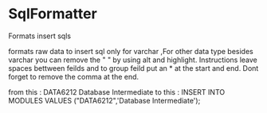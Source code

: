 # SqlFormatter
Formats insert sqls 

formats raw data to insert sql only for varchar ,For other data type besides varchar you can remove the " " by using alt and highlight.
Instructions leave spaces bettween feilds and to group feild put an * at the start and end.
Dont forget to remove the comma at the end.


 from this :
 DATA6212 Database Intermediate
 to this :
    INSERT INTO  MODULES VALUES
 ("DATA6212",'Database Intermediate');

